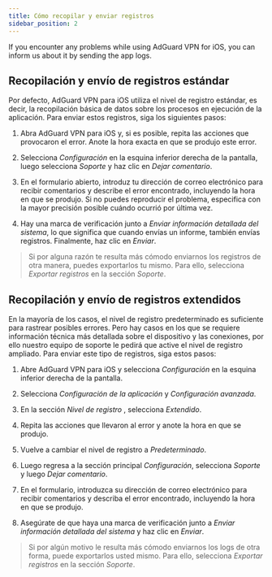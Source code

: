 ```yaml
---
title: Cómo recopilar y enviar registros
sidebar_position: 2
---
```


If you encounter any problems while using AdGuard VPN for iOS, you can inform us about it by sending the app logs.

## Recopilación y envío de registros estándar

Por defecto, AdGuard VPN para iOS utiliza el nivel de registro estándar, es decir, la recopilación básica de datos sobre los procesos en ejecución de la aplicación. Para enviar estos registros, siga los siguientes pasos:

1. Abra AdGuard VPN para iOS y, si es posible, repita las acciones que provocaron el error. Anote la hora exacta en que se produjo este error.

2. Selecciona *Configuración* en la esquina inferior derecha de la pantalla, luego selecciona *Soporte* y haz clic en *Dejar comentario*.

3. En el formulario abierto, introduz tu dirección de correo electrónico para recibir comentarios y describe el error encontrado, incluyendo la hora en que se produjo. Si no puedes reproducir el problema, especifica con la mayor precisión posible cuándo ocurrió por última vez.

4. Hay una marca de verificación junto a *Enviar información detallada del sistema*, lo que significa que cuando envías un informe, también envías registros. Finalmente, haz clic en *Enviar*.
> Si por alguna razón te resulta más cómodo enviarnos los registros de otra manera, puedes exportarlos tu mismo. Para ello, selecciona *Exportar registros* en la sección *Soporte*.

## Recopilación y envío de registros extendidos

En la mayoría de los casos, el nivel de registro predeterminado es suficiente para rastrear posibles errores. Pero hay casos en los que se requiere información técnica más detallada sobre el dispositivo y las conexiones, por ello nuestro equipo de soporte le pedirá que active el nivel de registro ampliado. Para enviar este tipo de registros, siga estos pasos:

1. Abre AdGuard VPN para iOS y selecciona *Configuración* en la esquina inferior derecha de la pantalla.

2. Selecciona *Configuración de la aplicación* y *Configuración avanzada*.

3. En la sección *Nivel de registro* , selecciona *Extendido*.

4. Repita las acciones que llevaron al error y anote la hora en que se produjo.

5. Vuelve a cambiar el nivel de registro a *Predeterminado*.

6. Luego regresa a la sección principal *Configuración*, selecciona *Soporte* y luego *Dejar comentario*.

7. En el formulario, introduzca su dirección de correo electrónico para recibir comentarios y describa el error encontrado, incluyendo la hora en que se produjo.

8. Asegúrate de que haya una marca de verificación junto a *Enviar información detallada del sistema* y haz clic en *Enviar*.
> Si por algún motivo le resulta más cómodo enviarnos los logs de otra forma, puede exportarlos usted mismo. Para ello, selecciona *Exportar registros* en la sección *Soporte*.
